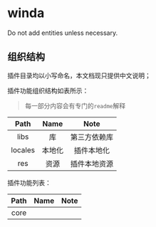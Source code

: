 # winda
Do not add entities unless necessary.


## 组织结构

插件目录均以小写命名，本文档现只提供中文说明；


插件功能组织结构如表所示：
> 每一部分内容会有专门的`readme`解释

|Path|Name|Note|
|:-:|:-:|:-:|
|libs|库|第三方依赖库|
|locales|本地化|插件本地化|
|res|资源|插件本地资源|


插件功能列表：

|Path|Name|Note|
|:-:|:-:|:-:|
|core|||
